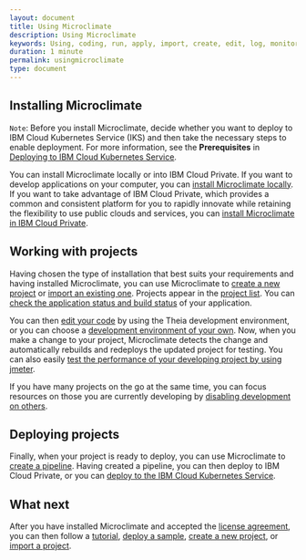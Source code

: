 ```yaml
---
layout: document
title: Using Microclimate
description: Using Microclimate
keywords: Using, coding, run, apply, import, create, edit, log, monitor
duration: 1 minute
permalink: usingmicroclimate
type: document
---
```


## Installing Microclimate

`Note`: Before you install Microclimate, decide whether you want to deploy to IBM Cloud Kubernetes Service (IKS) and then take the necessary steps to enable deployment. For more information, see the **Prerequisites** in [Deploying to IBM Cloud Kubernetes Service](./deployingtoiks).

You can install Microclimate locally or into IBM Cloud Private. If you want to develop applications on your computer, you can [install Microclimate locally](./installlocally). If you want to take advantage of IBM Cloud Private, which provides a common and consistent platform for you to rapidly innovate while retaining the flexibility to use public clouds and services, you can [install Microclimate in IBM Cloud Private](https://github.com/IBM/charts/blob/master/stable/ibm-microclimate/README.md).

## Working with projects

Having chosen the type of installation that best suits your requirements and having installed Microclimate, you can use Microclimate to [create a new project](./creatingaproject) or [import an existing one](./importingaproject). Projects appear in the [project list](./managingprojects). You can [check the application status and build status](./checkingstatuses) of your application.

You can then [edit your code](./edityourcode) by using the Theia development environment, or you can choose a [development environment of your own](./settingownide). Now, when you make a change to your project, Microclimate detects the change and automatically rebuilds and redeploys the updated project for testing. You can also easily [test the performance of your developing project by using jmeter](./performancetesting).

If you have many projects on the go at the same time, you can focus resources on those you are currently developing by [disabling development on others](./disabledevelopmentonprojects).

## Deploying projects

Finally, when your project is ready to deploy, you can use Microclimate to [create a pipeline](./usingapipeline). Having created a pipeline, you can then deploy to IBM Cloud Private, or you can [deploy to the IBM Cloud Kubernetes Service](./deployingtoiks).

## What next
After you have installed Microclimate and accepted the [license agreement](./license), you can then follow a [tutorial](./tutorials-and-samples), [deploy a sample](./tutorials-and-samples), [create a new project](./creatingaproject), or [import a project](./importingaproject).
